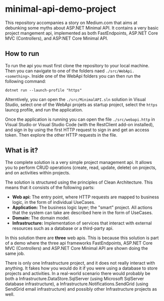 # minimal-api-demo-project

This repository accompanies a story on Medium.com that aims at debunking some myths about ASP.NET Minimal API. It contains a very basic project mangement api, implemented as both FastEndpoints, ASP.NET Core MVC (Controllers), and ASP:NET Core Minimal API.

## How to run

To run the api you must first clone the repository to your local machine. Then you can navigate to one of the folders naed `./src/WebApi.<something>`. Inside one of the WebApi folders you can then run the following command:
```
dotnet run --launch-profile "https"
```
Alterntively, you can open the `./src/MinimalAPI.sln` solution in Visual Studio, select one of the WebApi projets as startup project, select the `https` launcg profile, and run the application.

Once the application is running you can open the file `./src/webapi.http` in Visual Studio or Visual Studio Code (with the RestClient add-on installed), and sign in by using the first HTTP request to sign in and get an access token. Then explore the other HTTP requests in the file.

## What is it?

The complete solution is a very simple project management api. It allows you to perform CRUD operations (create, read, update, delete) on projects, and on activities within projects.

The solution is structured using the principles of Clean Architecture. This means that it consists of the following parts:

- **Web api:** The entry point, where HTTP requests are mapped to business logic, in the form of individual UseCases.
- **Application:** The business logic layer; the "smart" project. All actions that the system can take are described here in the form of UseCases.
- **Domain:** The domain model.
- **Infrastructure:** Implementation of services that interact with external resources such as a database or a third-party api.

In this solution there are **three** web apis. This is because this solution is part of a demo where the three api frameworks FastEndpoints, ASP.NET Core MVC (Controllers) and ASP.NET Core Minimal API are shown doing the same job.

There is only one Infrastructure project, and it does not really interact with anything. It fakes how you would do it if you were using a database to store projects and activities. In a real-world scenario there would probably be both a Infrastructure.DataStore.SqlServer (using Microsoft SqlServer database infrastructure), a Infrastructure.Notifications.SendGrid (using SendGrid email infrastructure) and possibly other Infrastructure projects as well.
